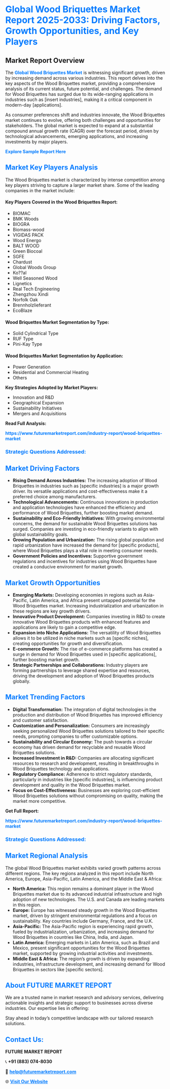 <h1 style="color: #007BFF;">Global Wood Briquettes Market Report 2025-2033: Driving Factors, Growth Opportunities, and Key Players</h1>

<section id="overview">
<h2>Market Report Overview</h2>
<p>The <a href="https://www.futuremarketreport.com/industry-report/wood-briquettes-market" style="color: #007BFF; text-decoration: none;"><strong>Global Wood Briquettes Market</strong></a> is witnessing significant growth, driven by increasing demand across various industries. This report delves into the key aspects of the Wood Briquettes market, providing a comprehensive analysis of its current status, future potential, and challenges. The demand for Wood Briquettes has surged due to its wide-ranging applications in industries such as [insert industries], making it a critical component in modern-day [applications].</p>
<p>As consumer preferences shift and industries innovate, the Wood Briquettes market continues to evolve, offering both challenges and opportunities for stakeholders. The global market is expected to expand at a substantial compound annual growth rate (CAGR) over the forecast period, driven by technological advancements, emerging applications, and increasing investments by major players.</p>
</section>

<section id="overview">
<p><a href="https://www.futuremarketreport.com/request-sample/reportId=60930" style="color: #007BFF; text-decoration: none;"><strong>Explore Sample Report Here</strong></a></p>
</section>

<section id="key-players">
<h2 style="color: #007BFF;">Market Key Players Analysis</h2>
<p>The Wood Briquettes market is characterized by intense competition among key players striving to capture a larger market share. Some of the leading companies in the market include:</p>
<h4>Key Players Covered in the Wood Briquettes Report:</h4>
<ul><li>BIOMAC</li><li>BMK Woods</li><li>BIOGRA</li><li>Biomass-wood</li><li>VIGIDAS PACK</li><li>Wood Energo</li><li>BALT WOOD</li><li>Green Biocoal</li><li>SGFE</li><li>Chardust</li><li>Global Woods Group</li><li>Ko??al</li><li>Well Seasoned Wood</li><li>Lignetics</li><li>Real Tech Engineering</li><li>Zhengzhou Xindi</li><li>Norfolk Oak</li><li>Brennholzlieferant</li><li>EcoBlaze</li></ul>
<h4>Wood Briquettes Market Segmentation by Type:</h4>
<ul><li>Solid Cylindrical Type</li><li>RUF Type</li><li>Pini-Kay Type</li></ul>

<h4>Wood Briquettes Market Segmentation by Application:</h4>
<ul><li>Power Generation</li><li>Residential and Commercial Heating</li><li>Others</li></ul>
<p><strong>Key Strategies Adopted by Market Players:</strong></p>
<ul>
<li>Innovation and R&D</li>
<li>Geographical Expansion</li>
<li>Sustainability Initiatives</li>
<li>Mergers and Acquisitions</li>
</ul>
</section>

<section>
<p><strong>Read Full Analysis: </strong></p><a href="https://www.futuremarketreport.com/industry-report/wood-briquettes-market" style="color: #007BFF; text-decoration: none;"><strong>https://www.futuremarketreport.com/industry-report/wood-briquettes-market</strong></a>
<h3 style="color: #007BFF;">Strategic Questions Addressed:</h3>
</section>

<section id="driving-factors">
<h2 style="color: #007BFF;">Market Driving Factors</h2>
<ul>
<li><strong>Rising Demand Across Industries:</strong> The increasing adoption of Wood Briquettes in industries such as [specific industries] is a major growth driver. Its versatile applications and cost-effectiveness make it a preferred choice among manufacturers.</li>
<li><strong>Technological Advancements:</strong> Continuous innovations in production and application technologies have enhanced the efficiency and performance of Wood Briquettes, further boosting market demand.</li>
<li><strong>Sustainability and Eco-Friendly Initiatives:</strong> With growing environmental concerns, the demand for sustainable Wood Briquettes solutions has surged. Companies are investing in eco-friendly variants to align with global sustainability goals.</li>
<li><strong>Growing Population and Urbanization:</strong> The rising global population and rapid urbanization have increased the demand for [specific products], where Wood Briquettes plays a vital role in meeting consumer needs.</li>
<li><strong>Government Policies and Incentives:</strong> Supportive government regulations and incentives for industries using Wood Briquettes have created a conducive environment for market growth.</li>
</ul>
</section>

<section id="growth-opportunities">
<h2 style="color: #007BFF;">Market Growth Opportunities</h2>
<ul>
<li><strong>Emerging Markets:</strong> Developing economies in regions such as Asia-Pacific, Latin America, and Africa present untapped potential for the Wood Briquettes market. Increasing industrialization and urbanization in these regions are key growth drivers.</li>
<li><strong>Innovative Product Development:</strong> Companies investing in R&D to create innovative Wood Briquettes products with enhanced features and applications are likely to gain a competitive edge.</li>
<li><strong>Expansion into Niche Applications:</strong> The versatility of Wood Briquettes allows it to be utilized in niche markets such as [specific niches], creating opportunities for growth and diversification.</li>
<li><strong>E-commerce Growth:</strong> The rise of e-commerce platforms has created a surge in demand for Wood Briquettes used in [specific applications], further boosting market growth.</li>
<li><strong>Strategic Partnerships and Collaborations:</strong> Industry players are forming partnerships to leverage shared expertise and resources, driving the development and adoption of Wood Briquettes products globally.</li>
</ul>
</section>

<section id="trending-factors">
<h2 style="color: #007BFF;">Market Trending Factors</h2>
<ul>
<li><strong>Digital Transformation:</strong> The integration of digital technologies in the production and distribution of Wood Briquettes has improved efficiency and customer satisfaction.</li>
<li><strong>Customization and Personalization:</strong> Consumers are increasingly seeking personalized Wood Briquettes solutions tailored to their specific needs, prompting companies to offer customizable options.</li>
<li><strong>Sustainability and Circular Economy:</strong> The push towards a circular economy has driven demand for recyclable and reusable Wood Briquettes solutions.</li>
<li><strong>Increased Investment in R&D:</strong> Companies are allocating significant resources to research and development, resulting in breakthroughs in Wood Briquettes technology and applications.</li>
<li><strong>Regulatory Compliance:</strong> Adherence to strict regulatory standards, particularly in industries like [specific industries], is influencing product development and quality in the Wood Briquettes market.</li>
<li><strong>Focus on Cost-Effectiveness:</strong> Businesses are exploring cost-efficient Wood Briquettes solutions without compromising on quality, making the market more competitive.</li>
</ul>
</section>

<section>
<p><strong>Get Full Report: </strong></p><a href="https://www.futuremarketreport.com/industry-report/wood-briquettes-market" style="color: #007BFF; text-decoration: none;"><strong>https://www.futuremarketreport.com/industry-report/wood-briquettes-market</strong></a>
<h3 style="color: #007BFF;">Strategic Questions Addressed:</h3>
</section>


<section id="regional-analysis">
<h2 style="color: #007BFF;">Market Regional Analysis</h2>
<p>The global Wood Briquettes market exhibits varied growth patterns across different regions. The key regions analyzed in this report include North America, Europe, Asia-Pacific, Latin America, and the Middle East & Africa:</p>
<ul>
<li><strong>North America:</strong> This region remains a dominant player in the Wood Briquettes market due to its advanced industrial infrastructure and high adoption of new technologies. The U.S. and Canada are leading markets in this region.</li>
<li><strong>Europe:</strong> Europe has witnessed steady growth in the Wood Briquettes market, driven by stringent environmental regulations and a focus on sustainability. Key countries include Germany, France, and the U.K.</li>
<li><strong>Asia-Pacific:</strong> The Asia-Pacific region is experiencing rapid growth, fueled by industrialization, urbanization, and increasing demand for Wood Briquettes in countries like China, India, and Japan.</li>
<li><strong>Latin America:</strong> Emerging markets in Latin America, such as Brazil and Mexico, present significant opportunities for the Wood Briquettes market, supported by growing industrial activities and investments.</li>
<li><strong>Middle East & Africa:</strong> The region’s growth is driven by expanding industries, infrastructure development, and increasing demand for Wood Briquettes in sectors like [specific sectors].</li>
</ul>
</section>

<footer>
<h2 style="color: #007BFF;">About FUTURE MARKET REPORT</h2>
<p>We are a trusted name in market research and advisory services, delivering actionable insights and strategic support to businesses across diverse industries. Our expertise lies in offering:</p>

<p>Stay ahead in today’s competitive landscape with our tailored research solutions.</p>

<h2 style="color: #007BFF;">Contact Us:</h2>
<p><strong>FUTURE MARKET REPORT</strong></p>
<p>📞 <strong>+91 (883) 074-8030</strong></p>
<p>📧 <strong><a href="mailto:help@futuremarketreport.com" style="color: #007BFF;">help@futuremarketreport.com</a></strong></p>
<p>🌐 <strong><a href="https://www.futuremarketreport.com/" style="color: #007BFF;">Visit Our Website</a></strong></p>
</footer>